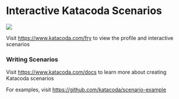 # Interactive Katacoda Scenarios

[![](http://shields.katacoda.com/katacoda/fry/count.svg)](https://www.katacoda.com/fry "Get your profile on Katacoda.com")

Visit https://www.katacoda.com/fry to view the profile and interactive scenarios

### Writing Scenarios
Visit https://www.katacoda.com/docs to learn more about creating Katacoda scenarios

For examples, visit https://github.com/katacoda/scenario-example
